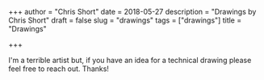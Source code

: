 +++
author = "Chris Short"
date = 2018-05-27
description = "Drawings by Chris Short"
draft = false
slug = "drawings"
tags = ["drawings"]
title = "Drawings"

+++

I'm a terrible artist but, if you have an idea for a technical drawing please feel free to reach out. Thanks!
